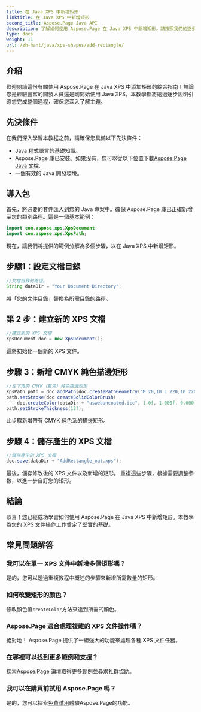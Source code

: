```yaml
---
title: 在 Java XPS 中新增矩形
linktitle: 在 Java XPS 中新增矩形
second_title: Aspose.Page Java API
description: 了解如何使用 Aspose.Page 在 Java XPS 中新增矩形。請按照我們的逐步指南進行無縫文件操作。 #JavaXPS #AsposePage
type: docs
weight: 11
url: /zh-hant/java/xps-shapes/add-rectangle/
---
```

## 介紹
歡迎閱讀這份有關使用 Aspose.Page 在 Java XPS 中添加矩形的綜合指南！無論您是經驗豐富的開發人員還是剛開始使用 Java XPS，本教學都將透過逐步說明引導您完成整個過程，確保您深入了解主題。
## 先決條件
在我們深入學習本教程之前，請確保您具備以下先決條件：
- Java 程式語言的基礎知識。
-  Aspose.Page 庫已安裝。如果沒有，您可以從以下位置下載[Aspose.Page Java 文檔](https://reference.aspose.com/page/java/).
- 一個有效的 Java 開發環境。
## 導入包
首先，將必要的套件匯入到您的 Java 專案中。確保 Aspose.Page 庫已正確新增至您的類別路徑。這是一個基本範例：
```java
import com.aspose.xps.XpsDocument;
import com.aspose.xps.XpsPath;
```
現在，讓我們將提供的範例分解為多個步驟，以在 Java XPS 中新增矩形。
## 步驟1：設定文檔目錄
```java
//文檔目錄的路徑。
String dataDir = "Your Document Directory";
```
將「您的文件目錄」替換為所需目錄的路徑。
## 第 2 步：建立新的 XPS 文檔
```java
//建立新的 XPS 文檔
XpsDocument doc = new XpsDocument();
```
這將初始化一個新的 XPS 文件。
## 步驟 3：新增 CMYK 純色描邊矩形
```java
//左下角的 CMYK（藍色）純色描邊矩形
XpsPath path = doc.addPath(doc.createPathGeometry("M 20,10 L 220,10 220,100 20,100 Z"));
path.setStroke(doc.createSolidColorBrush(
    doc.createColor(dataDir + "uswebuncoated.icc", 1.0f, 1.000f, 0.000f, 0.000f, 0.000f)));
path.setStrokeThickness(12f);
```
此步驟新增帶有 CMYK 純色系的描邊矩形。
## 步驟 4：儲存產生的 XPS 文檔
```java
//儲存產生的 XPS 文檔
doc.save(dataDir + "AddRectangle_out.xps");
```
最後，儲存修改後的 XPS 文件以及新增的矩形。
重複這些步驟，根據需要調整參數，以進一步自訂您的矩形。
## 結論
恭喜！您已經成功學習如何使用 Aspose.Page 在 Java XPS 中新增矩形。本教學為您的 XPS 文件操作工作奠定了堅實的基礎。
## 常見問題解答
### 我可以在單一 XPS 文件中新增多個矩形嗎？
是的，您可以透過重複教程中概述的步驟來新增所需數量的矩形。
### 如何改變矩形的顏色？
修改顏色值`createColor`方法來達到所需的顏色。
### Aspose.Page 適合處理複雜的 XPS 文件操作嗎？
絕對地！ Aspose.Page 提供了一組強大的功能來處理各種 XPS 文件任務。
### 在哪裡可以找到更多範例和支援？
探索[Aspose.Page 論壇](https://forum.aspose.com/c/page/39)取得更多範例並尋求社群協助。
### 我可以在購買前試用 Aspose.Page 嗎？
是的，您可以探索[免費試用](https://releases.aspose.com/)體驗Aspose.Page的功能。